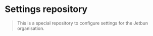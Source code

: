# Settings repository

> This is a special repository to configure settings for the Jetbun organisation.
